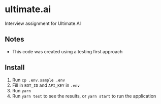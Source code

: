 # ultimate.ai

Interview assignment for Ultimate.AI

## Notes

* This code was created using a testing first approach

## Install

1. Run `cp .env.sample .env`
2. Fill in `BOT_ID` and `API_KEY` in `.env`
3. Run `yarn`
4. Run `yarn test` to see the results, or `yarn start` to run the application
